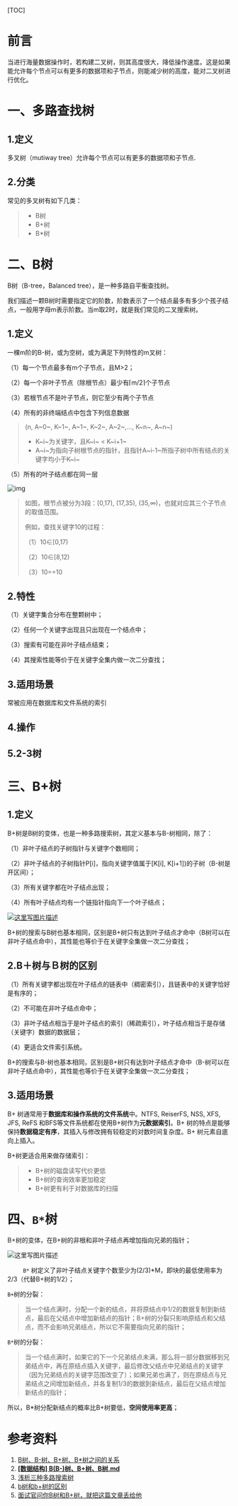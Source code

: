 [TOC]



# 前言

当进行海量数据操作时，若构建二叉树，则其高度很大，降低操作速度。这是如果能允许每个节点可以有更多的数据项和子节点，则能减少树的高度，能对二叉树进行优化。



# 一、多路查找树

## 1.定义

多叉树（mutiway tree）允许每个节点可以有更多的数据项和子节点.



## 2.分类

常见的多叉树有如下几类：

> - B树
> - B+树
> - B*树





# 二、B树

B树（B-tree，Balanced tree），是一种多路自平衡查找树。



我们描述一颗B树时需要指定它的阶数，阶数表示了一个结点最多有多少个孩子结点，一般用字母m表示阶数。当m取2时，就是我们常见的二叉搜索树。



## 1.定义

一棵m阶的B-树，或为空树，或为满足下列特性的m叉树：

（1）每一个节点最多有m个子节点，且M>2；

（2）每一个非叶子节点（除根节点）最少有⌈m/2⌉个子节点

（3）若根节点不是叶子节点，则它至少有两个子节点

（4）所有的非终端结点中包含下列信息数据  

> (n, A~0~, K~1~, A~1~, K~2~, A~2~,..., K~n~, A~n~)
>
> - K~i~为关键字，且K~i~ < K~i+1~
> - A~i~为指向子树根节点的指针，且指针A~i-1~所指子树中所有结点的关键字均小于K~i~

（5）所有的叶子结点都在同一层

![img](images/4.JPG)



> 如图，根节点被分为3段：[0,17), (17,35), (35,∞)，也就对应其三个子节点的取值范围。
>
> 例如，查找关键字10的过程：
>
> （1）10∈[0,17)
>
> （2）10∈[8,12)
>
> （3）10==10



## 2.特性

（1）关键字集合分布在整颗树中；

（2）任何一个关键字出现且只出现在一个结点中；

（3）搜索有可能在非叶子结点结束；

（4）其搜索性能等价于在关键字全集内做一次二分查找；



## 3.适用场景

常被应用在数据库和文件系统的索引



## 4.操作



## 5.2-3树









# 三、B+树

## 1.定义

B+树是B树的变体，也是一种多路搜索树，其定义基本与B-树相同，除了：

（1）非叶子结点的子树指针与关键字个数相同；

（2）非叶子结点的子树指针P[i]，指向关键字值属于[K[i], K[i+1])的子树（B-树是开区间）；

（3）所有关键字都在叶子结点出现；

（4）所有叶子结点均有一个链指针指向下一个叶子结点；



[![这里写图片描述](images/687474703a2f2f696d672e626c6f672e6373646e2e6e65742f3230313630363132313334323231383930.jfif)](https://camo.githubusercontent.com/d4f9113dfdcee3ea41c007da2ee64d3008affb5d/687474703a2f2f696d672e626c6f672e6373646e2e6e65742f3230313630363132313334323231383930)







B+树的搜索与B树也基本相同，区别是B+树只有达到叶子结点才命中（B树可以在非叶子结点命中），其性能也等价于在关键字全集做一次二分查找；



## 2.B＋树与Ｂ树的区别

（1）所有关键字都出现在叶子结点的链表中（稠密索引），且链表中的关键字恰好是有序的；

（2）不可能在非叶子结点命中；

（3）非叶子结点相当于是叶子结点的索引（稀疏索引），叶子结点相当于是存储（关键字）数据的数据层；

（4）更适合文件索引系统。



B+的搜索与B-树也基本相同，区别是B+树只有达到叶子结点才命中（B-树可以在非叶子结点命中），其性能也等价于在关键字全集做一次二分查找；



## 3.适用场景

B+ 树通常用于**数据库和操作系统的文件系统**中。NTFS, ReiserFS, NSS, XFS, JFS, ReFS 和BFS等文件系统都在使用B+树作为**元数据索引**。B+ 树的特点是能够保持**数据稳定有序**，其插入与修改拥有较稳定的对数时间复杂度。B+ 树元素自底向上插入。



B+树更适合用来做存储索引：

> - B+树的磁盘读写代价更低
> - B+树的查询效率更加稳定
> - B+树更有利于对数据库的扫描





# 四、`B*`树

B+树的变体，在B+树的非根和非叶子结点再增加指向兄弟的指针；

![这里写图片描述](images/687474703a2f2f696d672e626c6f672e6373646e2e6e65742f3230313630363132313334373037343332.jfif)





　　` B*` 树定义了非叶子结点关键字个数至少为(2/3)*M，即块的最低使用率为2/3（代替B+树的1/2）；



`B+`树的分裂： 　　

> 当一个结点满时，分配一个新的结点，并将原结点中1/2的数据复制到新结点，最后在父结点中增加新结点的指针；B+树的分裂只影响原结点和父结点，而不会影响兄弟结点，所以它不需要指向兄弟的指针；



`B*`树的分裂：

> 当一个结点满时，如果它的下一个兄弟结点未满，那么将一部分数据移到兄弟结点中，再在原结点插入关键字，最后修改父结点中兄弟结点的关键字（因为兄弟结点的关键字范围改变了）；如果兄弟也满了，则在原结点与兄弟结点之间增加新结点，并各复制1/3的数据到新结点，最后在父结点增加新结点的指针；

所以，B*树分配新结点的概率比B+树要低，**空间使用率更高**；











# 参考资料

1. [B树、B-树、B+树、B*树之间的关系](https://blog.csdn.net/u013411246/article/details/81088914)
2. [**[数据结构] B(B-)树、B+树、B树.md**](https://github.com/Mr-YangCheng/ForAndroidInterview/blob/master/data%20structure/[%E6%95%B0%E6%8D%AE%E7%BB%93%E6%9E%84]%20B(B-)%E6%A0%91%E3%80%81B%2B%E6%A0%91%E3%80%81B%E6%A0%91.md)
3. [浅析三种多路搜索树](https://blog.csdn.net/bit_clearoff/article/details/53197436)
4. [b树和b+树的区别](https://blog.csdn.net/login_sonata/article/details/75268075)
5. [面试官问你B树和B+树，就把这篇文章丢给他](https://segmentfault.com/a/1190000020416577)



